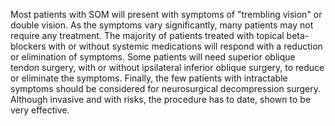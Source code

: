 Most patients with SOM will present with symptoms of "trembling vision" or double vision. As the symptoms vary significantly, many patients may not require any treatment. The majority of patients treated with topical beta-blockers with or without systemic medications will respond with a reduction or elimination of symptoms. Some patients will need superior oblique tendon surgery, with or without ipsilateral inferior oblique surgery, to reduce or eliminate the symptoms. Finally, the few patients with intractable symptoms should be considered for neurosurgical decompression surgery. Although invasive and with risks, the procedure has to date, shown to be very effective.